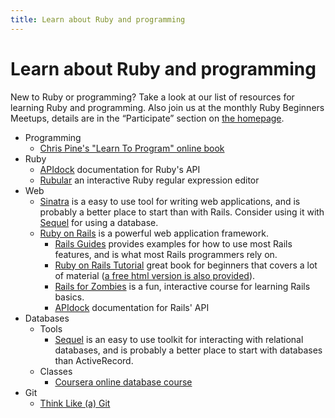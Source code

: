 ```yaml
---
title: Learn about Ruby and programming
---
```


Learn about Ruby and programming
================================

New to Ruby or programming? Take a look at our list of resources for learning Ruby and programming. Also join us at the monthly Ruby Beginners Meetups, details are in the “Participate” section on [the homepage](/).

-   Programming
    -   [Chris Pine's "Learn To Program" online book](http://pine.fm/LearnToProgram/)
-   Ruby
    -   [APIdock](http://apidock.com/ruby) documentation for Ruby's API
    -   [Rubular](http://rubular.com/) an interactive Ruby regular expression editor
-   Web
    -   [Sinatra](http://www.sinatrarb.com/intro) is a easy to use tool for writing web applications, and is probably a better place to start than with Rails. Consider using it with [Sequel](http://sequel.rubyforge.org/) for using a database.
    -   [Ruby on Rails](http://rubyonrails.org/) is a powerful web application framework.
        -   [Rails Guides](http://guides.rubyonrails.org/) provides examples for how to use most Rails features, and is what most Rails programmers rely on.
        -   [Ruby on Rails Tutorial](http://ruby.railstutorial.org/) great book for beginners that covers a lot of material ([a free html version is also provided](https://www.railstutorial.org/book)).
        -   [Rails for Zombies](http://railsforzombies.org/) is a fun, interactive course for learning Rails basics.
        -   [APIdock](http://apidock.com/rails) documentation for Rails' API
-   Databases
    -   Tools
        -   [Sequel](http://sequel.rubyforge.org/) is an easy to use toolkit for interacting with relational databases, and is probably a better place to start with databases than ActiveRecord.
    -   Classes
        -   [Coursera online database course](https://class.coursera.org/db/)
-   Git
    -   [Think Like (a) Git](http://think-like-a-git.net/)

